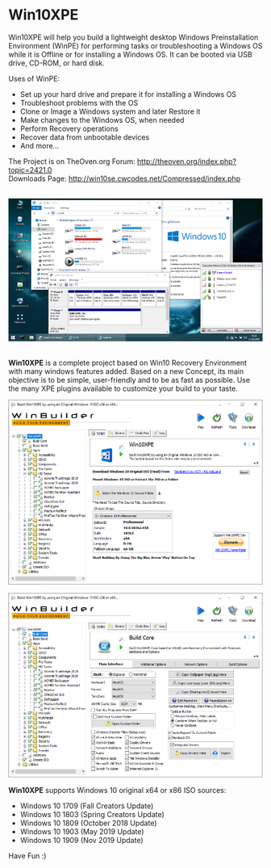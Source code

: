 # Win10XPE
Win10XPE will help you build a lightweight desktop Windows Preinstallation Environment (WinPE) for performing tasks or troubleshooting a Windows OS while it is Offline or for installing a Windows OS. It can be booted via USB drive, CD-ROM, or hard disk.

Uses of WinPE:<br/>
- Set up your hard drive and prepare it for installing a Windows OS<br/>
- Troubleshoot problems with the OS<br/>
- Clone or Image a Windows system and later Restore it<br/>
- Make changes to the Windows OS, when needed<br/>
- Perform Recovery operations<br/>
- Recover data from unbootable devices<br/>
- And more…<br/>

The Project is on TheOven.org Forum:  http://theoven.org/index.php?topic=2421.0 <br/>
Downloads Page: http://win10se.cwcodes.net/Compressed/index.php <br/><br/>

![Alt text](/Images/Win10XPE.png?raw=true "Win10XPE")<br/><br/>


**Win10XPE** is a complete project based on Win10 Recovery Environment with many windows features added. Based on a new Concept, its main objective is to be simple, user-friendly and to be as fast as possible. Use the many XPE plugins available to customize your build to your taste.<br/>

![Alt text](/Images/Win10XPE_Main.png?raw=true "Win10XPE_Main")

![Alt text](/Images/Win10XPE_BuildCore.png?raw=true "Win10XPE_BuildCore")

**Win10XPE** supports Windows 10 original x64 or x86 ISO sources:<br/>
- Windows 10 1709 (Fall Creators Update)<br/>
- Windows 10 1803 (Spring Creators Update)<br/>
- Windows 10 1809 (October 2018 Update)<br/>
- Windows 10 1903 (May 2019 Update)<br/>
- Windows 10 1909 (Nov 2019 Update)<br/>

Have Fun :)
